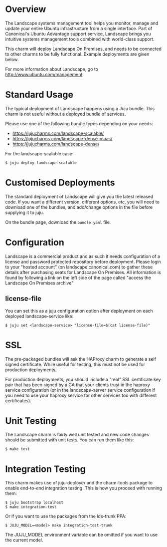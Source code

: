 Overview
========
The Landscape systems management tool helps you monitor, manage and update your entire Ubuntu infrastructure from a single interface. Part of Canonical's Ubuntu Advantage support service, Landscape brings you intuitive systems management tools combined with world-class support.

This charm will deploy Landscape On Premises, and needs to be connected to other charms to be fully functional. Example deployments are given below.

For more information about Landscape, go to http://www.ubuntu.com/management

Standard Usage
==============

The typical deployment of Landscape happens using a Juju bundle. This charm is not useful without a deployed bundle of services.

Please use one of the following bundle types depending on your needs:

*  https://jujucharms.com/landscape-scalable/
*  https://jujucharms.com/landscape-dense-maas/
*  https://jujucharms.com/landscape-dense/

For the landscape-scalable case:

    $ juju deploy landscape-scalable


Customised Deployments
======================

The standard deployment of Landscape will give you the latest released code. If you want a different version, different options, etc, you will need to download one of the bundles, and add/change options in the file before supplying it to juju.

On the bundle page, download the `bundle.yaml` file.


Configuration
=============

Landscape is a commercial product and as such it needs configuration of a license and password protected repository before deployment.  Please login to your "hosted account" (on landscape.canonical.com) to gather these details after purchasing seats for Landscape On Premises.  All information is found by following a link on the left side of the page called "access the Landscape On Premises archive"

license-file
------------

You can set this as a juju configuration option after deployment on each deployed landscape-service like:

    $ juju set <landscape-service> "license-file=$(cat license-file)"


SSL
===

The pre-packaged bundles will ask the HAProxy charm to generate a self signed certificate. While useful for testing, this must not be used for production deployments.

For production deployments, you should include a "real" SSL certificate key pair that has been signed by a CA that your clients trust in the haproxy service configuration (or in the landscape-server service configuration if you need to use your haproxy service for other services too with different certificates).


Unit Testing
============

The Landscape charm is fairly well unit tested and new code changes should be submitted with unit tests.  You can run them like this:

    $ make test


Integration Testing
===================

This charm makes use of juju-deployer and the charm-tools package to enable end-to-end integration testing.  This is how you proceed with running them:

    $ juju bootstrap localhost
    $ make integration-test

Or if you want to use the packages from the lds-trunk PPA:

    $ JUJU_MODEL=<model> make integration-test-trunk

The JUJU_MODEL environment variable can be omitted if you want to use the current model.
